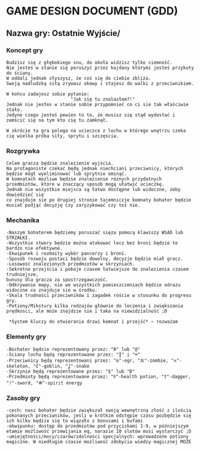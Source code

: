 # GAME DESIGN DOCUMENT (GDD)
## Nazwa gry: Ostatnie Wyjście/
### Koncept gry
    Budzisz się z głębokiego snu, do okoła widzisz tylko ciemność.
    Nie jesteś w stanie się poruszyć przez kajdany którymi jesteś przykuty do ściany.
    W oddali jednak słyszysz, że coś się do ciebie zbliża.
    Swoją nadludzką siłą zrywasz okowy i stajesz do walki z przeciwnikiem.
    
    W końcu zadajesz sobie pytanie: 
                            "Jak się tu znalazłem?!" 
    Jednak nie jestes w stanie sobie przypomnieć co ci sie tak właściwie stało. 
    Jedyne czego jesteś pewien to to, że musisz się stąd wydostać i zemścić się na tym kto cię tu zamknął.

    W skrócie ta gra polega na ucieczce z lochu w którego wnętrzu czeka cię wielka próba siły, sprytu i szczęścia.
    

### Rozgrywka
    Celem gracza będzie znalezienie wyjścia. 
    Na protagoniste czekać będą jednak niechciani przeciwnicy, których będzie mógł wyeliminować lub sprytnie ominąć. 
    W komnatach możliwe będzie znalezienie różnych przydatnych przedmiotów, które w znaczący sposob mogą ułatwić ucieczkę. 
    Jednak nie wszystkie miejsca są łatwo dostępne lub widoczne, żeby dowiedzieć się
    co znajduje sie po drugiej stronie tajemniczje komnaty bohater będzie musiał podjąć decyzję czy zaryzykować czy też nie. 


### Mechanika
    -Naszym bohaterem będziemy poruszać sięza pomocą klawiszy WSAD lub STRZAŁKI.
    -Wszystkie stwory będzie można atakować lecz bez broni będzie to bardzo nie efektywne.
    -Ekwipunek i rozmaity wybór pancerzy i broni.
    -Sposób rozwoju postaci będzie dowolny, decyzje będzie miał gracz.
    -Losowość znalezionych przedmiotów w skrzyniach.
    -Sekretne przejścia i pokoje czasem łatwiejsze do znalezienia czasem trudniejsze, 
    bunusy dla gracza za spostrzegawczość.
    -Odkrywanie mapy, nie we wszystkich pomieszczeniach będzie odrazu widoczne co znajduje sie w środku.
    -Skala trudności przeciwników i zagadek roście w stosunku do progresu gry.
    -Potiony/Mikstury kilka rodzajów głównie do leczenia i zwiększania prędkosci, ale może znajdzie sie i taka na niewidzialność ;D
    
     *System kluczy do otwierania drzwi komnat i przejść* ~ rozważam


### Elementy gry
    -Bochater będzie reprezentowany przez: "θ" lub "@"
    -Ściany lochu będą reprezentowane przez: "║" i "═"
    -Przeciwnicy będą reprezentowani przez: "ʘ"-ogr, "Ѫ"-zombie, "ꭅ"-skeleton, "ʛ"-goblin, "ʆ"-snake
    -Skrzynie będą reprezentowane przez: "§" lub "Ð"
    -Przedmioty będą reprezentowane przez: "ȣ"-health potion, "†"-dagger, "!"-sword, "֍"-spirit energy


### Zasoby gry
    -cech: nasz bohater będzie zwiększał swoją wewnętrzną złość z ilością pokonanych przeciwników, jesli w krótkim odstępie czasu pozbędzie się ich kilku będzie się to wiązało z bonusami i bufami
    -ekwipunku: dostęp do przedmiotów pod przyciskami 1-9, w późniejszym etamie możliwość przewijania eq, narazie 10 slotów musi wystarczyć ;D
    -umiejętności/mocy/czarów/zdolności specjalnych: wprowadzone potiony magiczne. W niedługim czasie możliwość zdobycia wiedzy magicznej MOŻE
